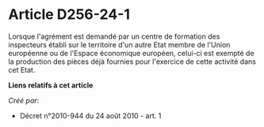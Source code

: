 # Article D256-24-1

Lorsque l'agrément est demandé par un centre de formation des inspecteurs établi sur le territoire d'un autre Etat membre de
l'Union européenne ou de l'Espace économique européen, celui-ci est exempté de la production des pièces déjà fournies pour
l'exercice de cette activité dans cet Etat.

**Liens relatifs à cet article**

_Créé par_:

  - Décret n°2010-944 du 24 août 2010 - art. 1
